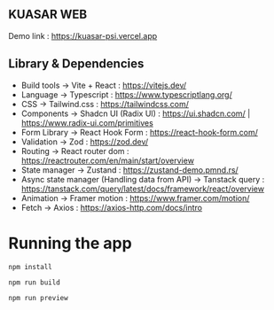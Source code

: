## KUASAR WEB

Demo link : https://kuasar-psi.vercel.app

## Library & Dependencies

- Build tools -> Vite + React : https://vitejs.dev/
- Language -> Typescript : https://www.typescriptlang.org/
- CSS -> Tailwind.css : https://tailwindcss.com/
- Components -> Shadcn UI (Radix UI) : https://ui.shadcn.com/ | https://www.radix-ui.com/primitives
- Form Library -> React Hook Form : https://react-hook-form.com/
- Validation -> Zod : https://zod.dev/
- Routing -> React router dom : https://reactrouter.com/en/main/start/overview
- State manager -> Zustand : https://zustand-demo.pmnd.rs/
- Async state manager (Handling data from API) -> Tanstack query : https://tanstack.com/query/latest/docs/framework/react/overview
- Animation -> Framer motion : https://www.framer.com/motion/
- Fetch -> Axios : https://axios-http.com/docs/intro

# Running the app

```
npm install
```

```
npm run build
```

```
npm run preview
```
